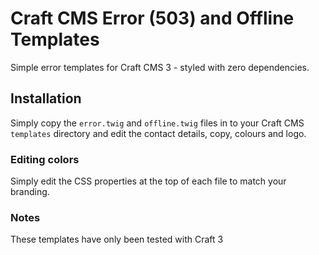 # Craft CMS Error (503) and Offline Templates
Simple error templates for Craft CMS 3 - styled with zero dependencies.

## Installation

Simply copy the `error.twig` and `offline.twig` files in to your Craft CMS `templates` directory and edit the contact details, copy, colours and logo.

### Editing colors

Simply edit the CSS properties at the top of each file to match your branding.

### Notes

These templates have only been tested with Craft 3
